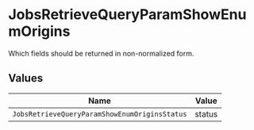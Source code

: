 # JobsRetrieveQueryParamShowEnumOrigins

Which fields should be returned in non-normalized form.


## Values

| Name                                          | Value                                         |
| --------------------------------------------- | --------------------------------------------- |
| `JobsRetrieveQueryParamShowEnumOriginsStatus` | status                                        |